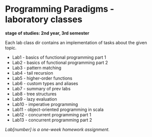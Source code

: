 # Programming Paradigms  - laboratory classes
__stage of studies: 2nd year, 3rd semester__

Each lab class dir contains an implementation of tasks about the given topic.

* Lab1 - basics of functional programming part 1
* Lab2 - basics of functional programming part 2
* Lab3 - pattern matching
* Lab4 - tail recursion
* Lab5 - higher-order functions
* Lab6 - custom types and aliases
* Lab7 - summary of prev labs
* Lab8 - tree structures
* Lab9 - lazy evaluation
* Lab10 - imperative programming
* Lab11 - object-oriented programming in scala
* Lab12 - concurrent programming part 1
* Lab13 - concurrent programming part 2

_Lab[number] is a one-week homework assignment._
